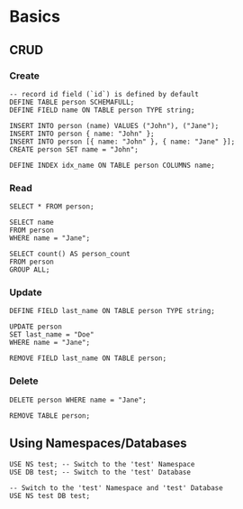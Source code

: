 # Basics

## CRUD

### Create

```surql
-- record id field (`id`) is defined by default
DEFINE TABLE person SCHEMAFULL;
DEFINE FIELD name ON TABLE person TYPE string;

INSERT INTO person (name) VALUES ("John"), ("Jane");
INSERT INTO person { name: "John" };
INSERT INTO person [{ name: "John" }, { name: "Jane" }];
CREATE person SET name = "John";

DEFINE INDEX idx_name ON TABLE person COLUMNS name;
```

### Read

```surql
SELECT * FROM person;

SELECT name
FROM person
WHERE name = "Jane";

SELECT count() AS person_count
FROM person
GROUP ALL;
```

### Update

```surql
DEFINE FIELD last_name ON TABLE person TYPE string;

UPDATE person
SET last_name = "Doe"
WHERE name = "Jane";

REMOVE FIELD last_name ON TABLE person;
```

### Delete

```surql
DELETE person WHERE name = "Jane";

REMOVE TABLE person;
```

## Using Namespaces/Databases

```surql
USE NS test; -- Switch to the 'test' Namespace
USE DB test; -- Switch to the 'test' Database

-- Switch to the 'test' Namespace and 'test' Database
USE NS test DB test;
```
